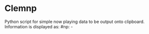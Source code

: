 # Clemnp

Python script for simple now playing data to be output onto clipboard.  
Information is displayed as:
#np: <artist> - <title>

## Required 
*pyperclip
*xclip

